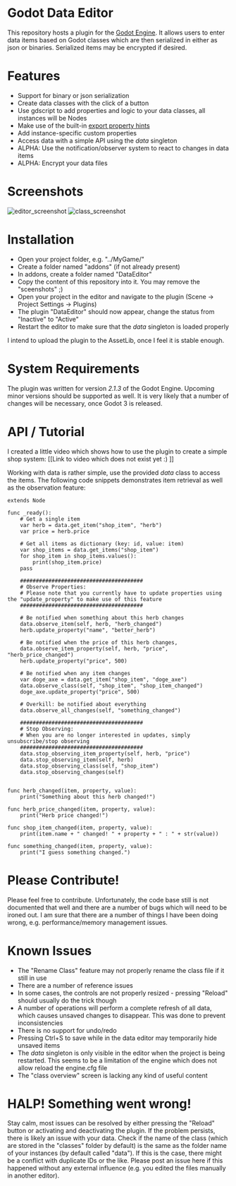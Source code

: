 # Godot Data Editor
This repository hosts a plugin for the [Godot Engine]. It allows users to enter data items based on Godot classes which are then serialized in either as json or binaries. Serialized items may be encrypted if desired.

# Features
* Support for binary or json serialization
* Create data classes with the click of a button
* Use gdscript to add properties and logic to your data classes, all instances will be Nodes
* Make use of the built-in [export property hints]
* Add instance-specific custom properties 
* Access data with a simple API using the _data_ singleton
* ALPHA: Use the notification/observer system to react to changes in data items 
* ALPHA: Encrypt your data files

# Screenshots
![editor_screenshot]
![class_screenshot]

# Installation
* Open your project folder, e.g. "../MyGame/"
* Create a folder named "addons" (if not already present)
* In addons, create a folder named "DataEditor" 
* Copy the content of this repository into it. You may remove the "sceenshots"  ;)
* Open your project in the editor and navigate to the plugin (Scene -> Project Settings -> Plugins)
* The plugin "DataEditor" should now appear, change the status from "Inactive" to "Active"
* Restart the editor to make sure that the _data_ singleton is loaded properly

I intend to upload the plugin to the AssetLib, once I feel it is stable enough.

# System Requirements
The plugin was written for version *2.1.3* of the Godot Engine. Upcoming minor versions should be supported as well.
It is very likely that a number of changes will be necessary, once Godot 3 is released. 

# API / Tutorial
I created a little video which shows how to use the plugin to create a simple shop system:  [[Link to video which does not exist yet :) ]]

Working with data is rather simple, use the provided _data_ class to access the items. The following code snippets demonstrates item retrieval as well as the observation feature:
```gdscript
extends Node

func _ready():
	# Get a single item
	var herb = data.get_item("shop_item", "herb")
	var price = herb.price
	
	# Get all items as dictionary (key: id, value: item)
	var shop_items = data.get_items("shop_item")
	for shop_item in shop_items.values():
		print(shop_item.price)
	pass
	
	#######################################
	# Observe Properties:
	# Please note that you currently have to update properties using the "update_property" to make use of this feature
	#######################################

	# Be notified when something about this herb changes
	data.observe_item(self, herb, "herb_changed")
	herb.update_property("name", "better_herb")
	
	# Be notified when the price of this herb changes, 
	data.observe_item_property(self, herb, "price", "herb_price_changed")
	herb.update_property("price", 500)	

	# Be notified when any item changes
	var doge_axe = data.get_item("shop_item", "doge_axe")
	data.observe_class(self, "shop_item", "shop_item_changed")
	doge_axe.update_property("price", 500)	
		
	# Overkill: be notified about everything
	data.observe_all_changes(self, "something_changed")

	#######################################
	# Stop Observing:
	# When you are no longer interested in updates, simply unsubscribe/stop observing
	#######################################
	data.stop_observing_item_property(self, herb, "price")
	data.stop_observing_item(self, herb)
	data.stop_observing_class(self, "shop_item")
	data.stop_observing_changes(self)

		
func herb_changed(item, property, value):
	print("Something about this herb changed!")
	
func herb_price_changed(item, property, value):
	print("Herb price changed!")
	
func shop_item_changed(item, property, value):
	print(item.name + " changed! " + property + " : " + str(value))

func something_changed(item, property, value):
	print("I guess something changed.")
```

# Please Contribute!
Please feel free to contribute. Unfortunately, the code base still is not documented that well and there are a number of bugs which will need to be ironed out. I am sure that there are a number of things I have been doing wrong, e.g. performance/memory management issues.

# Known Issues
* The "Rename Class" feature may not properly rename the class file if it still in use
* There are a number of reference issues
* In some cases, the controls are not properly resized - pressing "Reload" should usually do the trick though
* A number of operations will perform a complete refresh of all data, which causes unsaved changes to disappear. This was done to prevent inconsistencies
* There is no support for undo/redo
* Pressing Ctrl+S to save while in the data editor may temporarily hide unsaved items
* The _data_ singleton is only visible in the editor when the project is being restarted. This seems to be a limitation of the engine which does not allow reload the engine.cfg file
* The "class overview" screen is lacking any kind of useful content

# HALP! Something went wrong!
Stay calm, most issues can be resolved by either pressing the "Reload" button or activating and deactivating the plugin. If the problem persists, there is likely an issue with your data. Check if the name of the class (which are stored in the "classes" folder by default) is the same as the folder name of your instances (by default called "data"). If this is the case, there might be a conflict with duplicate IDs or the like. Please post an issue here if this happened without any external influence (e.g. you edited the files manually in another editor).



[Godot Engine]: <https://github.com/godotengine/godot>
[export property hints]: <http://docs.godotengine.org/en/latest/learning/scripting/gdscript/gdscript_basics.html#exports>
[editor_screenshot]: https://github.com/Stoeoeoe/screenshots/editor.png "The Godot Data Editor"
[class_screenshot]: https://github.com/Stoeoeoe/screenshots/class.png "Example Class"